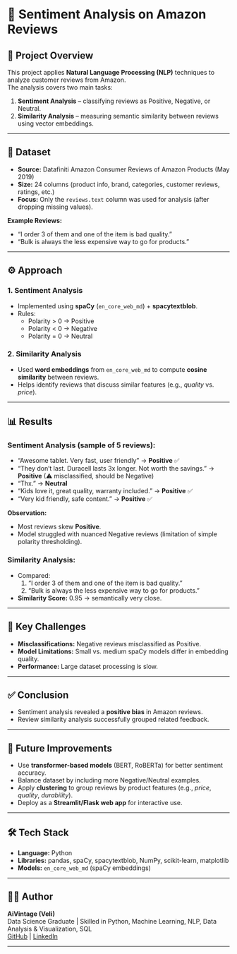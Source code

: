 # 📝 Sentiment Analysis on Amazon Reviews

## 📌 Project Overview
This project applies **Natural Language Processing (NLP)** techniques to analyze customer reviews from Amazon.  
The analysis covers two main tasks:
1. **Sentiment Analysis** – classifying reviews as Positive, Negative, or Neutral.  
2. **Similarity Analysis** – measuring semantic similarity between reviews using vector embeddings.  

---

## 📂 Dataset
- **Source:** Datafiniti Amazon Consumer Reviews of Amazon Products (May 2019)  
- **Size:** 24 columns (product info, brand, categories, customer reviews, ratings, etc.)  
- **Focus:** Only the `reviews.text` column was used for analysis (after dropping missing values).  

**Example Reviews:**
- “I order 3 of them and one of the item is bad quality.”  
- “Bulk is always the less expensive way to go for products.”  

---

## ⚙️ Approach
### 1. Sentiment Analysis
- Implemented using **spaCy** (`en_core_web_md`) + **spacytextblob**.  
- Rules:
  - Polarity > 0 → Positive  
  - Polarity < 0 → Negative  
  - Polarity = 0 → Neutral  

### 2. Similarity Analysis
- Used **word embeddings** from `en_core_web_md` to compute **cosine similarity** between reviews.  
- Helps identify reviews that discuss similar features (e.g., *quality* vs. *price*).  

---

## 📊 Results
### Sentiment Analysis (sample of 5 reviews):
- “Awesome tablet. Very fast, user friendly” → **Positive** ✅  
- “They don’t last. Duracell lasts 3x longer. Not worth the savings.” → **Positive** (⚠ misclassified, should be Negative)  
- “Thx.” → **Neutral**  
- “Kids love it, great quality, warranty included.” → **Positive** ✅  
- “Very kid friendly, safe content.” → **Positive** ✅  

**Observation:**  
- Most reviews skew **Positive**.  
- Model struggled with nuanced Negative reviews (limitation of simple polarity thresholding).  

### Similarity Analysis:
- Compared:  
  1. “I order 3 of them and one of the item is bad quality.”  
  2. “Bulk is always the less expensive way to go for products.”  
- **Similarity Score:** 0.95 → semantically very close.  

---

## 🔎 Key Challenges
- **Misclassifications:** Negative reviews misclassified as Positive.  
- **Model Limitations:** Small vs. medium spaCy models differ in embedding quality.  
- **Performance:** Large dataset processing is slow.  

---

## ✅ Conclusion
- Sentiment analysis revealed a **positive bias** in Amazon reviews.  
- Review similarity analysis successfully grouped related feedback.  

---

## 🚀 Future Improvements
- Use **transformer-based models** (BERT, RoBERTa) for better sentiment accuracy.  
- Balance dataset by including more Negative/Neutral examples.  
- Apply **clustering** to group reviews by product features (e.g., *price*, *quality*, *durability*).  
- Deploy as a **Streamlit/Flask web app** for interactive use.  

---

## 🛠️ Tech Stack
- **Language:** Python  
- **Libraries:** pandas, spaCy, spacytextblob, NumPy, scikit-learn, matplotlib  
- **Models:** `en_core_web_md` (spaCy embeddings)  

---

## 👨‍💻 Author
**AiVintage (Veli)**  
Data Science Graduate | Skilled in Python, Machine Learning, NLP, Data Analysis & Visualization, SQL  
[GitHub](https://github.com/AiVintage) | [LinkedIn](#)  

---
